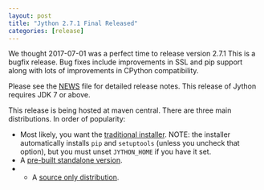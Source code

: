 ```yaml
---
layout: post
title: "Jython 2.7.1 Final Released"
categories: [release]
---
```


We thought 2017-07-01 was a perfect time to release version 2.7.1 This is a bugfix release. Bug fixes include improvements in SSL and pip support along with lots of improvements in CPython compatibility.

Please see the [NEWS](https://github.com/jythontools/jython/blob/master/NEWS) file for detailed release notes. This release of Jython requires JDK 7 or above.

This release is being hosted at maven central. There are three main distributions. In order of popularity:

- Most likely, you want the [traditional installer](https://search.maven.org/remotecontent?filepath=org/python/jython-installer/2.7.1/jython-installer-2.7.1.jar). NOTE: the installer automatically installs `pip` and `setuptools` (unless you uncheck that option), but you must unset `JYTHON_HOME` if you have it set.
- A [pre-built standalone version](https://search.maven.org/remotecontent?filepath=org/python/jython-standalone/2.7.1/jython-standalone-2.7.1.jar).
- - A [source only distribution](https://search.maven.org/remotecontent?filepath=org/python/jython/2.7.0/jython-2.7.0-sources.jar).